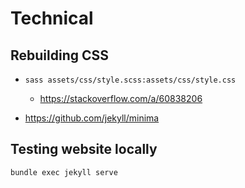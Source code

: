 # Technical
## Rebuilding CSS

* `sass assets/css/style.scss:assets/css/style.css`
    * https://stackoverflow.com/a/60838206

* https://github.com/jekyll/minima

## Testing website locally

`bundle exec jekyll serve`
